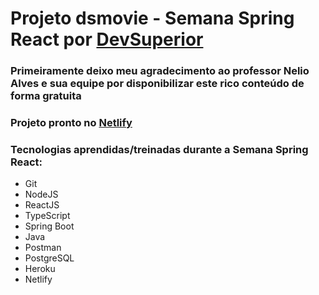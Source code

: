 # Projeto dsmovie - Semana Spring React por [DevSuperior](https://devsuperior.com.br/)

### Primeiramente deixo meu agradecimento ao professor Nelio Alves e sua equipe por disponibilizar este rico conteúdo de forma gratuita
### Projeto pronto no [Netlify](https://muowl-dsmovie.netlify.app/)
### Tecnologias aprendidas/treinadas durante a Semana Spring React:
- Git
- NodeJS
- ReactJS
- TypeScript
- Spring Boot
- Java
- Postman
- PostgreSQL
- Heroku
- Netlify
